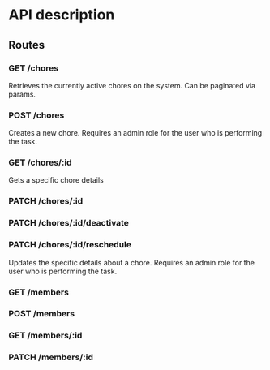 # API description

## Routes

### GET /chores

Retrieves the currently active chores on the system. Can be paginated via params.

### POST /chores

Creates a new chore. Requires an admin role for the user who is performing the task.

### GET /chores/:id

Gets a specific chore details

### PATCH /chores/:id

### PATCH /chores/:id/deactivate

### PATCH /chores/:id/reschedule

Updates the specific details about a chore. Requires an admin role for the user who is performing the task.

### GET /members

### POST /members

### GET /members/:id

### PATCH /members/:id
